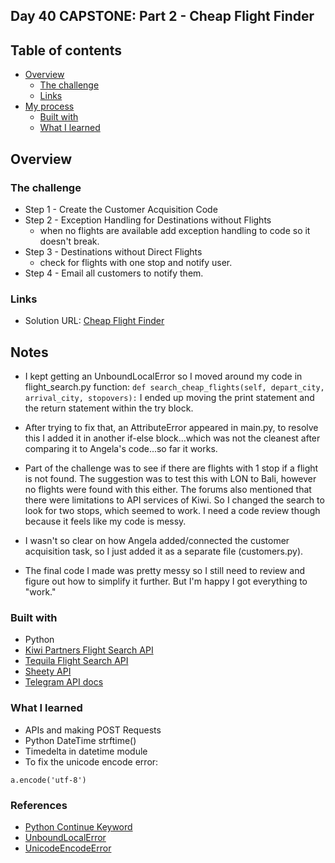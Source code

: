 ## Day 40 CAPSTONE: Part 2 - Cheap Flight Finder

## Table of contents

- [Overview](#overview)
  - [The challenge](#the-challenge)
  - [Links](#links)
- [My process](#my-process)
  - [Built with](#built-with)
  - [What I learned](#what-i-learned)

## Overview

### The challenge

- Step 1 - Create the Customer Acquisition Code
- Step 2 - Exception Handling for Destinations without Flights
  - when no flights are available add exception handling to code so it doesn't break.
- Step 3 - Destinations without Direct Flights
  - check for flights with one stop and notify user.
- Step 4 - Email all customers to notify them.

### Links

- Solution URL: [Cheap Flight Finder](https://github.com/Mikerniker/100_Days_of_Python/tree/main/Day40)

## Notes
- I kept getting an UnboundLocalError so I moved around my code in flight_search.py function: 
```def search_cheap_flights(self, depart_city, arrival_city, stopovers):```
 I ended up moving the print statement and the return statement within the try block.

- After trying to fix that, an AttributeError appeared in main.py, to resolve this I added it in another if-else block...which was not the cleanest after comparing it to Angela's code...so far it works.

- Part of the challenge was to see if there are flights with 1 stop if a flight is not found. The suggestion was to test this with LON to Bali, however no flights were found with this either. The forums also mentioned that there were limitations to API services of Kiwi. So I changed the search to look for two stops, which seemed to work. I need a code review though because it feels like my code is messy.

- I wasn't so clear on how Angela added/connected the customer acquisition task, so I just added it as a separate file (customers.py).

- The final code I made was pretty messy so I still need to review and figure out how to simplify it further. But I'm happy I got everything to "work."

### Built with

- Python
- [Kiwi Partners Flight Search API](https://partners.kiwi.com/)
- [Tequila Flight Search API](https://tequila.kiwi.com/portal/login)
- [Sheety API](https://sheety.co/)
- [Telegram API docs](https://core.telegram.org/bots/api)

### What I learned
- APIs and making POST Requests
- Python DateTime strftime()
- Timedelta in datetime module
- To fix the unicode encode error:
```
a.encode('utf-8')
```

### References
- [Python Continue Keyword](https://www.w3schools.com/python/ref_keyword_continue.asp)
- [UnboundLocalError](https://pythoncircle.com/post/680/solving-python-error-unboundlocalerror-local-variable-x-referenced-before-assignment/)
- [UnicodeEncodeError](https://stackoverflow.com/questions/9942594/unicodeencodeerror-ascii-codec-cant-encode-character-u-xa0-in-position-20#answer-9942885)